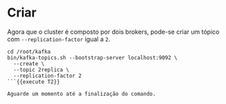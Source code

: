 # Criar

Agora que o cluster é composto por dois brokers, pode-se criar um tópico com 
`--replication-factor` igual a `2`.

```
cd /root/kafka
bin/kafka-topics.sh --bootstrap-server localhost:9092 \
  --create \
  --topic 2replica \
  --replication-factor 2
```{{execute T2}}

Aguarde um momento até a finalização do comando.